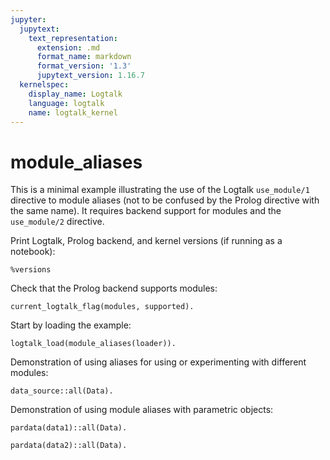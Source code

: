 ```yaml
---
jupyter:
  jupytext:
    text_representation:
      extension: .md
      format_name: markdown
      format_version: '1.3'
      jupytext_version: 1.16.7
  kernelspec:
    display_name: Logtalk
    language: logtalk
    name: logtalk_kernel
---
```


<!--
________________________________________________________________________

This file is part of Logtalk <https://logtalk.org/>  
SPDX-FileCopyrightText: 1998-2025 Paulo Moura <pmoura@logtalk.org>  
SPDX-License-Identifier: Apache-2.0

Licensed under the Apache License, Version 2.0 (the "License");
you may not use this file except in compliance with the License.
You may obtain a copy of the License at

    http://www.apache.org/licenses/LICENSE-2.0

Unless required by applicable law or agreed to in writing, software
distributed under the License is distributed on an "AS IS" BASIS,
WITHOUT WARRANTIES OR CONDITIONS OF ANY KIND, either express or implied.
See the License for the specific language governing permissions and
limitations under the License.
________________________________________________________________________
-->

# module_aliases

This is a minimal example illustrating the use of the Logtalk `use_module/1`
directive to module aliases (not to be confused by the Prolog directive with
the same name). It requires backend support for modules and the `use_module/2`
directive.

Print Logtalk, Prolog backend, and kernel versions (if running as a notebook):

```logtalk
%versions
```

Check that the Prolog backend supports modules:

```logtalk
current_logtalk_flag(modules, supported).
```

Start by loading the example:

```logtalk
logtalk_load(module_aliases(loader)).
```

Demonstration of using aliases for using or experimenting with different
modules:

```logtalk
data_source::all(Data).
```

<!--
...
Data = [1,2,3].
-->

Demonstration of using module aliases with parametric objects:

```logtalk
pardata(data1)::all(Data).
```

<!--
...
Data = [1,2,3].
-->

```logtalk
pardata(data2)::all(Data).
```

<!--
...
Data = [4,5,6]
-->
